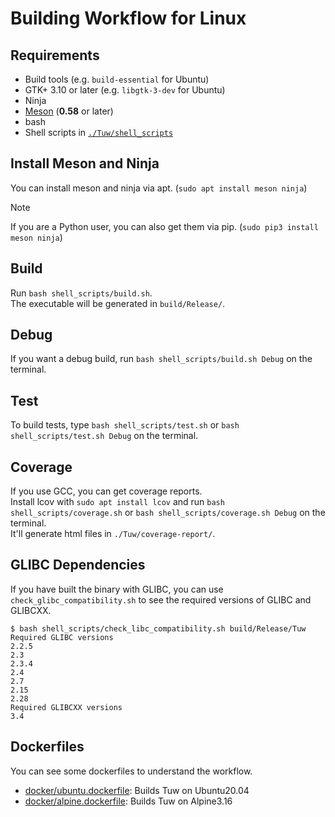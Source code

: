 # Building Workflow for Linux

## Requirements

-   Build tools (e.g. `build-essential` for Ubuntu)
-   GTK+ 3.10 or later (e.g. `libgtk-3-dev` for Ubuntu)
-   Ninja
-   [Meson](https://github.com/mesonbuild/meson) (**0.58** or later)
-   bash
-   Shell scripts in [`./Tuw/shell_scripts`](../shell_scripts)

## Install Meson and Ninja

You can install meson and ninja via apt. (`sudo apt install meson ninja`)  

> [!Note]
> If you are a Python user, you can also get them via pip. (`sudo pip3 install meson ninja`)

## Build

Run `bash shell_scripts/build.sh`.  
The executable will be generated in `build/Release/`.  

## Debug

If you want a debug build, run `bash shell_scripts/build.sh Debug` on the terminal.  

## Test

To build tests, type `bash shell_scripts/test.sh` or `bash shell_scripts/test.sh Debug` on the terminal.

## Coverage

If you use GCC, you can get coverage reports.  
Install lcov with `sudo apt install lcov` and run `bash shell_scripts/coverage.sh` or `bash shell_scripts/coverage.sh Debug` on the terminal.  
It'll generate html files in `./Tuw/coverage-report/`.

## GLIBC Dependencies

If you have built the binary with GLIBC, you can use `check_glibc_compatibility.sh` to see the required versions of GLIBC and GLIBCXX.  

```console
$ bash shell_scripts/check_libc_compatibility.sh build/Release/Tuw
Required GLIBC versions
2.2.5
2.3
2.3.4
2.4
2.7
2.15
2.28
Required GLIBCXX versions
3.4
```

## Dockerfiles

You can see some dockerfiles to understand the workflow.  

-   [docker/ubuntu.dockerfile](../docker/ubuntu.dockerfile): Builds Tuw on Ubuntu20.04  
-   [docker/alpine.dockerfile](../docker/alpine.dockerfile): Builds Tuw on Alpine3.16  
